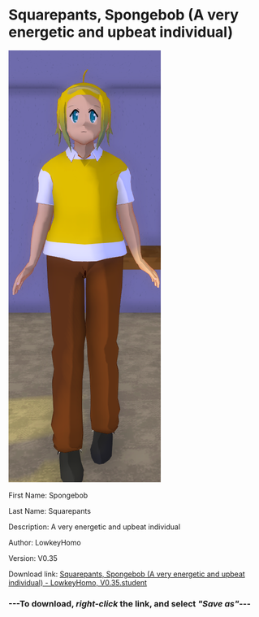 # Squarepants, Spongebob (A very energetic and upbeat individual)

<img src = "https://raw.githubusercontent.com/Arbiter1223/Daigaku-Gurashi-Custom-Students/master/Students/Files/Squarepants%2C%20Spongebob%20(A%20very%20energetic%20and%20upbeat%20individual).png">

First Name: Spongebob

Last Name: Squarepants

Description: A very energetic and upbeat individual

Author: LowkeyHomo

Version: V0.35

Download link: <a href="https://raw.githubusercontent.com/Arbiter1223/Daigaku-Gurashi-Custom-Students/master/Students/Files/Squarepants%2C%20Spongebob%20(A%20very%20energetic%20and%20upbeat%20individual)%20-%20LowkeyHomo%2C%20V0.35.student">Squarepants, Spongebob (A very energetic and upbeat individual) - LowkeyHomo, V0.35.student</a>

### ---**To download, _right-click_ the link, and select _"Save as"_**---
